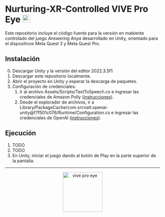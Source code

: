 # Nurturing-XR-Controlled VIVE Pro Eye <img alt="htc logo" height="25" src="https://cdn.worldvectorlogo.com/logos/vive-2.svg">
Este repositorio incluye el código fuente para la versión en mabiente controlado del juego _Answering Anya_ desarrollado en Unity, orientado para el dispositivos Meta Quest 3 y Meta Quest Pro.

## Instalación
0. Descargar Unity y la versión del editor 2022.3.5f1
2. Descargar este repositorio localmente.
3. Abrir el proyecto en Unity y esperar la descarga de paquetes.
4. Configuración de credenciales:
   1. Ir al archivo Assets/Scripts/TextToSpeech.cs e ingresar las credenciales de Amazon Polly ([instrucciones](https://github.com/2024-10-XR-Thesis/.github/wiki/Instrucciones-Amazon-Polly)).
   2. Desde el explorador de archivos, ir a Library/PackageCache/com.srcnalt.openai-unity@f7f501c076/Runtime/Configuration.cs e ingresar las credenciales de OpenAI ([instrucciones](https://github.com/2024-10-XR-Thesis/.github/wiki/Instrucciones-OpenAI)).

## Ejecución
1. TODO
2. TODO
3. En Unity, iniciar el juego dando al botón de Play en la parte superior de la pantalla.
<hr>
<p align="center">
  <img width="129" alt="vive pro eye" title="VIVE Pro Eye" src="https://github.com/2024-10-XR-Thesis/Nurturing-XR-Controlled/assets/69609680/210a73c7-518c-4200-b8dc-32292fcf714c">
</p>

